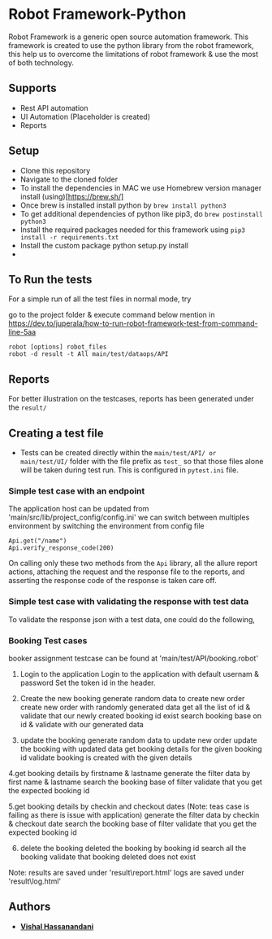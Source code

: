 # Robot Framework-Python
Robot Framework is a generic open source automation framework. This framework is created to use the python library from the robot framework, this help us to overcome the limitations of robot framework & use the most of both technology.

## Supports
* Rest API automation
* UI Automation (Placeholder is created)
* Reports


## Setup
* Clone this repository
* Navigate to the cloned folder
* To install the dependencies in MAC we use Homebrew version manager install (using)[https://brew.sh/]
* Once brew is installed install python by `brew install python3`
* To get additional dependencies of python like pip3, do `brew postinstall python3`
* Install the required packages needed for this framework using `pip3 install -r requirements.txt`
* Install the custom package python setup.py install
* 
## To Run the tests
For a simple run of all the test files in normal mode, try

go to the project folder & execute command below mention in https://dev.to/juperala/how-to-run-robot-framework-test-from-command-line-5aa


```
robot [options] robot_files
robot -d result -t All main/test/dataops/API
```


## Reports
For better illustration on the testcases, reports has been generated under the `result/`
 


## Creating a test file
* Tests can be created directly within the `main/test/API/ or main/test/UI/` folder with the file prefix as `test_` so that those files alone will be taken during test run. This is configured in `pytest.ini` file.

### Simple test case with an endpoint

The application host can be updated from 'main/src/lib/project_config/config.ini' 
we can switch between multiples environment by switching the environment from config file

```
Api.get("/name")
Api.verify_response_code(200)
```
On calling only these two methods from the `Api` library, all the allure report actions, attaching the request and the response file to the reports, and asserting the response code of the response is taken care off.

### Simple test case with validating the response with test data

To validate the response json with a test data, one could do the following,

 
### Booking Test cases 
booker assignment testcase can be found at 'main/test/API/booking.robot'

1. Login to the application
    Login to the application with default usernam & password
    Set the token id in the header.

2. Create the new booking
   generate random data to create new order
   create new order with randomly generated data
   get all the list of id & validate that our newly created booking id exist
   search booking base on id & validate with our generated data

3. update the booking
   generate random data to update new order
   update the booking with updated data
   get booking details for the given booking id
   validate booking is created with the given details

4.get booking details by firstname & lastname
  generate the filter data by first name & lastname
  search the booking base of filter
  validate that you get the expected booking id

5.get booking details by checkin and checkout dates (Note: teas case is failing as there is issue with application)
  generate the filter data by checkin & checkout date
  search the booking base of filter
  validate that you get the expected booking id

6. delete the booking
   deleted the booking by booking id
   search all the booking
   validate that booking  deleted does not exist

Note: results are saved under 'result\report.html'
logs are saved under 'result\log.html'

## Authors

* **[Vishal Hassanandani]()**

